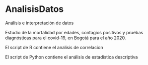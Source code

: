 # AnalisisDatos
Análisis e interpretación de datos


Estudio de la mortalidad por edades, contagios positivos y pruebas diagnósticas para el covid-19, en Bogotá para el año 2020. 


El script de R contiene el analisis de correlacion

El script de Python contiene el análisis de estadística descriptiva 
